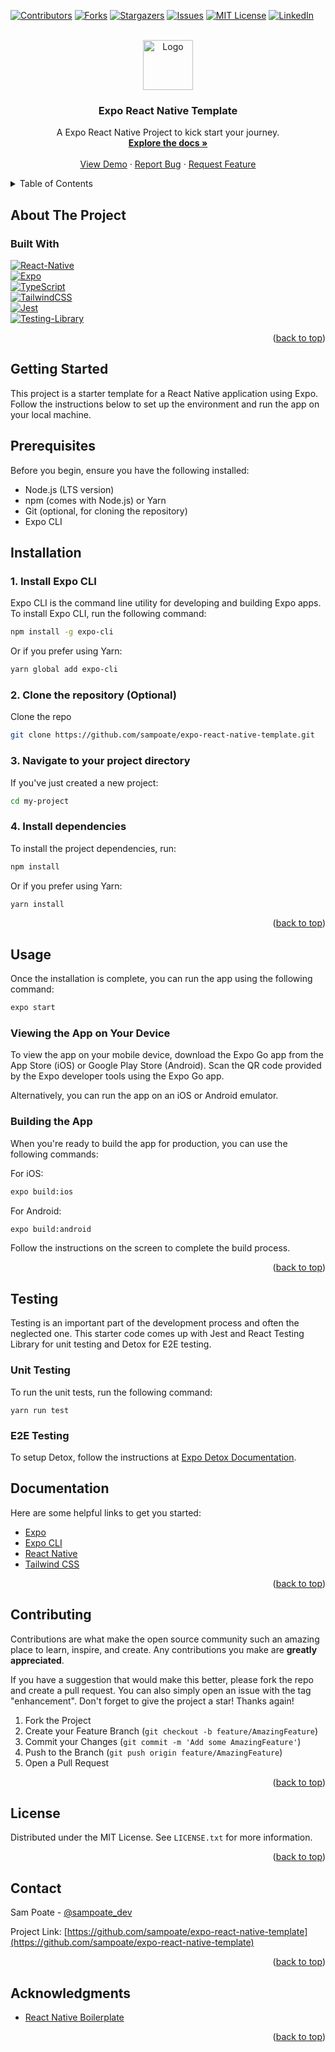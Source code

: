 <a name="readme-top"></a>

[![Contributors][contributors-shield]][contributors-url]
[![Forks][forks-shield]][forks-url]
[![Stargazers][stars-shield]][stars-url]
[![Issues][issues-shield]][issues-url]
[![MIT License][license-shield]][license-url]
[![LinkedIn][linkedin-shield]][linkedin-url]

<!-- PROJECT LOGO -->
<br />
<div align="center">
  <a href="https://github.com/sampoate/expo-react-native-template">
    <img src="https://www.sampoate.com/_next/image/?url=%2F_next%2Fstatic%2Fmedia%2Flogo.73e5a285.png&w=96&q=75" alt="Logo" width="80" height="80">
  </a>

<h3 align="center">Expo React Native Template</h3>

  <p align="center">
    A Expo React Native Project to kick start your journey.
    <br />
    <a href="https://github.com/sampoate/expo-react-native-template"><strong>Explore the docs »</strong></a>
    <br />
    <br />
    <a href="https://github.com/sampoate/expo-react-native-template">View Demo</a>
    ·
    <a href="https://github.com/sampoate/expo-react-native-template/issues">Report Bug</a>
    ·
    <a href="https://github.com/sampoate/expo-react-native-template/issues">Request Feature</a>
  </p>
</div>

<!-- TABLE OF CONTENTS -->
<details>
  <summary>Table of Contents</summary>
  <ol>
    <li>
      <a href="#about-the-project">About The Project</a>
      <ul>
        <li><a href="#built-with">Built With</a></li>
      </ul>
    </li>
    <li>
      <a href="#getting-started">Getting Started</a>
      <ul>
        <li><a href="#prerequisites">Prerequisites</a></li>
        <li><a href="#installation">Installation</a></li>
      </ul>
    </li>
    <li><a href="#usage">Usage</a></li>
    <li><a href="#testing">Testing</a></li>
    <li><a href="#additional information">Documentation</a></li>
    <li><a href="#contributing">Contributing</a></li>
    <li><a href="#license">License</a></li>
    <li><a href="#contact">Contact</a></li>
    <li><a href="#acknowledgments">Acknowledgments</a></li>
  </ol>
</details>

<!-- ABOUT THE PROJECT -->

## About The Project

<!-- [![Product Name Screen Shot][product-screenshot]](https://sampoate.com)

<p align="right">(<a href="#readme-top">back to top</a>)</p> -->

### Built With

[![React-Native][React-Native]][React-Native-url]
<br/>
[![Expo][Expo]][Expo-url]
<br/>
[![TypeScript][TypeScript]][TypeScript-url]
<br/>
[![TailwindCSS][TailwindCSS]][TailwindCSS-url]
<br/>
[![Jest][Jest]][Jest-url]
<br/>
[![Testing-Library][Testing-Library]][Testing-Library-url]

<p align="right">(<a href="#readme-top">back to top</a>)</p>

<!-- GETTING STARTED -->

## Getting Started

This project is a starter template for a React Native application using Expo. Follow the instructions below to set up the environment and run the app on your local machine.

## Prerequisites

Before you begin, ensure you have the following installed:

- Node.js (LTS version)
- npm (comes with Node.js) or Yarn
- Git (optional, for cloning the repository)
- Expo CLI

## Installation

### 1. Install Expo CLI

Expo CLI is the command line utility for developing and building Expo apps. To install Expo CLI, run the following command:

```bash
npm install -g expo-cli
```

Or if you prefer using Yarn:

```bash
yarn global add expo-cli
```

### 2. Clone the repository (Optional)

Clone the repo

```sh
git clone https://github.com/sampoate/expo-react-native-template.git
```

### 3. Navigate to your project directory
If you've just created a new project:
  
  ```sh
  cd my-project
  ```

### 4. Install dependencies
To install the project dependencies, run:

```sh
npm install
```

Or if you prefer using Yarn:

```sh
yarn install
```

<p align="right">(<a href="#readme-top">back to top</a>)</p>

<!-- USAGE EXAMPLES -->

## Usage
Once the installation is complete, you can run the app using the following command:

```sh
expo start
```

### Viewing the App on Your Device
To view the app on your mobile device, download the Expo Go app from the App Store (iOS) or Google Play Store (Android). Scan the QR code provided by the Expo developer tools using the Expo Go app.

Alternatively, you can run the app on an iOS or Android emulator.

### Building the App
When you're ready to build the app for production, you can use the following commands:

For iOS:
```sh
expo build:ios
```

For Android:
```sh
expo build:android
```

Follow the instructions on the screen to complete the build process.

<p align="right">(<a href="#readme-top">back to top</a>)</p>

<!-- TESTING -->

## Testing

Testing is an important part of the development process and often the neglected one. This starter code comes up with Jest and React Testing Library for unit testing and Detox for E2E testing.

### Unit Testing

To run the unit tests, run the following command:

```shell
yarn run test
```

### E2E Testing

To setup Detox, follow the instructions at [Expo Detox Documentation](https://docs.expo.dev/build-reference/e2e-tests/).


## Documentation

Here are some helpful links to get you started:

- [Expo](https://docs.expo.dev/)
- [Expo CLI](https://docs.expo.dev/workflow/expo-cli/)
- [React Native](https://reactnative.dev/)
- [Tailwind CSS](https://tailwindcss.com/docs)


<p align="right">(<a href="#readme-top">back to top</a>)</p>

<!-- CONTRIBUTING -->

## Contributing

Contributions are what make the open source community such an amazing place to learn, inspire, and create. Any contributions you make are **greatly appreciated**.

If you have a suggestion that would make this better, please fork the repo and create a pull request. You can also simply open an issue with the tag "enhancement".
Don't forget to give the project a star! Thanks again!

1. Fork the Project
2. Create your Feature Branch (`git checkout -b feature/AmazingFeature`)
3. Commit your Changes (`git commit -m 'Add some AmazingFeature'`)
4. Push to the Branch (`git push origin feature/AmazingFeature`)
5. Open a Pull Request

<p align="right">(<a href="#readme-top">back to top</a>)</p>

<!-- LICENSE -->

## License

Distributed under the MIT License. See `LICENSE.txt` for more information.

<p align="right">(<a href="#readme-top">back to top</a>)</p>

<!-- CONTACT -->

## Contact

Sam Poate - [@sampoate_dev](https://twitter.com/sampoate_dev)

Project Link: [https://github.com/sampoate/expo-react-native-template](https://github.com/sampoate/expo-react-native-template)

<p align="right">(<a href="#readme-top">back to top</a>)</p>

<!-- ACKNOWLEDGMENTS -->

## Acknowledgments

- [React Native Boilerplate](https://github.com/ixartz/React-Native-Boilerplate/tree/main)


<p align="right">(<a href="#readme-top">back to top</a>)</p>

<!-- MARKDOWN LINKS & IMAGES -->
<!-- https://www.markdownguide.org/basic-syntax/#reference-style-links -->

[contributors-shield]: https://img.shields.io/github/contributors/sampoate/expo-react-native-template.svg?style=for-the-badge
[contributors-url]: https://github.com/sampoate/expo-react-native-template/graphs/contributors
[forks-shield]: https://img.shields.io/github/forks/sampoate/expo-react-native-template.svg?style=for-the-badge
[forks-url]: https://github.com/sampoate/expo-react-native-template/network/members
[stars-shield]: https://img.shields.io/github/stars/sampoate/expo-react-native-template.svg?style=for-the-badge
[stars-url]: https://github.com/sampoate/expo-react-native-template/stargazers
[issues-shield]: https://img.shields.io/github/issues/sampoate/expo-react-native-template.svg?style=for-the-badge
[issues-url]: https://github.com/sampoate/expo-react-native-template/issues
[license-shield]: https://img.shields.io/github/license/sampoate/expo-react-native-template.svg?style=for-the-badge
[license-url]: https://github.com/sampoate/expo-react-native-template/blob/master/LICENSE.txt
[linkedin-shield]: https://img.shields.io/badge/-LinkedIn-black.svg?style=for-the-badge&logo=linkedin&colorB=555
[linkedin-url]: https://linkedin.com/in/sampoate
[product-screenshot]: https://bookface-images.s3.amazonaws.com/logos/bf3ca13e31f46bc60e117c9f9e05f6be6c95ebf5.png
[React-Native]: https://img.shields.io/badge/react_native-%2320232a.svg?style=for-the-badge&logo=react&logoColor=%2361DAFB
[React-Native-url]: https://reactnative.dev/
[Expo]: https://img.shields.io/badge/expo-1C1E24?style=for-the-badge&logo=expo&logoColor=#D04A37
[Expo-url]: https://expo.dev/
[TypeScript]: https://img.shields.io/badge/typescript-%23007ACC.svg?style=for-the-badge&logo=typescript&logoColor=white
[TypeScript-url]: https://www.typescriptlang.org/
[TailwindCSS]: https://img.shields.io/badge/tailwindcss-%2338B2AC.svg?style=for-the-badge&logo=tailwind-css&logoColor=white
[TailwindCSS-url]: https://tailwindcss.com/
[Jest]: https://img.shields.io/badge/-jest-%23C21325?style=for-the-badge&logo=jest&logoColor=white
[Jest-url]: https://jestjs.io/
[Testing-Library]: https://img.shields.io/badge/-TestingLibrary-%23E33332?style=for-the-badge&logo=testing-library&logoColor=white
[Testing-Library-url]: https://testing-library.com/
